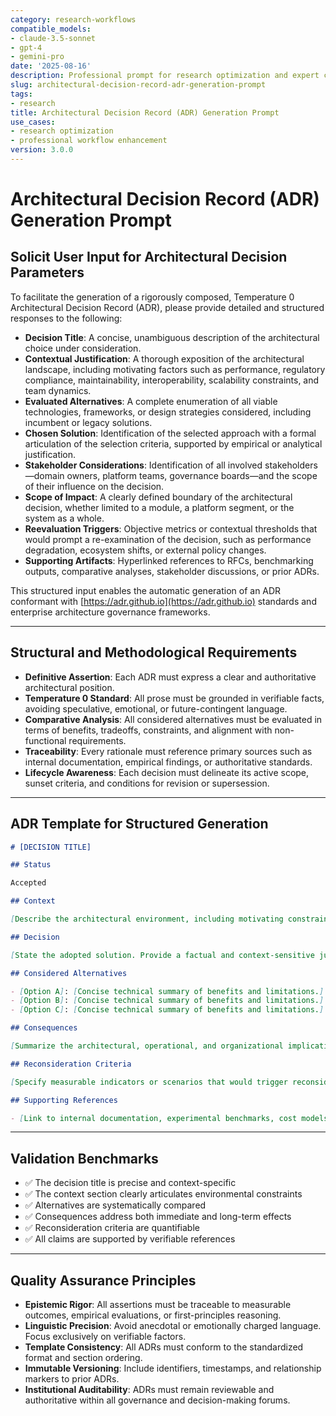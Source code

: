 ```yaml
---
category: research-workflows
compatible_models:
- claude-3.5-sonnet
- gpt-4
- gemini-pro
date: '2025-08-16'
description: Professional prompt for research optimization and expert consultation
slug: architectural-decision-record-adr-generation-prompt
tags:
- research
title: Architectural Decision Record (ADR) Generation Prompt
use_cases:
- research optimization
- professional workflow enhancement
version: 3.0.0
---
```


# Architectural Decision Record (ADR) Generation Prompt

## Solicit User Input for Architectural Decision Parameters

To facilitate the generation of a rigorously composed, Temperature 0 Architectural Decision Record (ADR), please provide detailed and structured responses to the following:

- **Decision Title**: A concise, unambiguous description of the architectural choice under consideration.
- **Contextual Justification**: A thorough exposition of the architectural landscape, including motivating factors such as performance, regulatory compliance, maintainability, interoperability, scalability constraints, and team dynamics.
- **Evaluated Alternatives**: A complete enumeration of all viable technologies, frameworks, or design strategies considered, including incumbent or legacy solutions.
- **Chosen Solution**: Identification of the selected approach with a formal articulation of the selection criteria, supported by empirical or analytical justification.
- **Stakeholder Considerations**: Identification of all involved stakeholders—domain owners, platform teams, governance boards—and the scope of their influence on the decision.
- **Scope of Impact**: A clearly defined boundary of the architectural decision, whether limited to a module, a platform segment, or the system as a whole.
- **Reevaluation Triggers**: Objective metrics or contextual thresholds that would prompt a re-examination of the decision, such as performance degradation, ecosystem shifts, or external policy changes.
- **Supporting Artifacts**: Hyperlinked references to RFCs, benchmarking outputs, comparative analyses, stakeholder discussions, or prior ADRs.

This structured input enables the automatic generation of an ADR conformant with [https://adr.github.io](https://adr.github.io) standards and enterprise architecture governance frameworks.

---

## Structural and Methodological Requirements

- **Definitive Assertion**: Each ADR must express a clear and authoritative architectural position.
- **Temperature 0 Standard**: All prose must be grounded in verifiable facts, avoiding speculative, emotional, or future-contingent language.
- **Comparative Analysis**: All considered alternatives must be evaluated in terms of benefits, tradeoffs, constraints, and alignment with non-functional requirements.
- **Traceability**: Every rationale must reference primary sources such as internal documentation, empirical findings, or authoritative standards.
- **Lifecycle Awareness**: Each decision must delineate its active scope, sunset criteria, and conditions for revision or supersession.

---

## ADR Template for Structured Generation

```md
# [DECISION TITLE]

## Status

Accepted

## Context

[Describe the architectural environment, including motivating constraints, performance drivers, integration dependencies, or compliance considerations.]

## Decision

[State the adopted solution. Provide a factual and context-sensitive justification based on evaluation criteria.]

## Considered Alternatives

- [Option A]: [Concise technical summary of benefits and limitations.]
- [Option B]: [Concise technical summary of benefits and limitations.]
- [Option C]: [Concise technical summary of benefits and limitations.]

## Consequences

[Summarize the architectural, operational, and organizational implications. Include implementation overhead, maintenance burden, or alignment with long-term strategy.]

## Reconsideration Criteria

[Specify measurable indicators or scenarios that would trigger reconsideration of this decision.]

## Supporting References

- [Link to internal documentation, experimental benchmarks, cost models, or external standards.]
```

---

## Validation Benchmarks

- ✅ The decision title is precise and context-specific
- ✅ The context section clearly articulates environmental constraints
- ✅ Alternatives are systematically compared
- ✅ Consequences address both immediate and long-term effects
- ✅ Reconsideration criteria are quantifiable
- ✅ All claims are supported by verifiable references

---

## Quality Assurance Principles

- **Epistemic Rigor**: All assertions must be traceable to measurable outcomes, empirical evaluations, or first-principles reasoning.
- **Linguistic Precision**: Avoid anecdotal or emotionally charged language. Focus exclusively on verifiable factors.
- **Template Consistency**: All ADRs must conform to the standardized format and section ordering.
- **Immutable Versioning**: Include identifiers, timestamps, and relationship markers to prior ADRs.
- **Institutional Auditability**: ADRs must remain reviewable and authoritative within all governance and decision-making forums.
